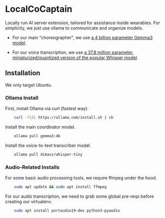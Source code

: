 # LocalCoCaptain

Locally run AI server extension, tailored for assistance inside wearables.
For simplicity, we just use ollama to communicate and organize models.

- For our main "choreographer", we use [a 4 billion parameter Gemma3 model](https://ollama.com/library/gemma3:4b).

- For our voice transcription, we use [a 37.8 million parameter, miniaturized/quantized version of the popular Whisper model](https://ollama.com/dimavz/whisper-tiny/tags).


## Installation

We only target Ubuntu.

### Ollama Install

First, install Ollama via curl (fastest way).

```bash
    curl -fsSL https://ollama.com/install.sh | sh
```

Install the main coordinator model.
```bash
    ollama pull gemma3:4b
```

Install the voice-to-text transcriber model.
```bash
    ollama pull dimavz/whisper-tiny
```

### Audio-Related Installs

For some basic audio processing tools, we require ffmpeg under the hood.
```bash
    sudo apt update && sudo apt install ffmpeg
```

For our audio transcription, we need to grab some global pre-reqs before creating our virtualenv.

```bash
    sudo apt install portaudio19-dev python3-pyaudio
```

